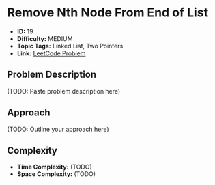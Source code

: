 # Remove Nth Node From End of List

- **ID:** 19
- **Difficulty:** MEDIUM
- **Topic Tags:** Linked List, Two Pointers
- **Link:** [LeetCode Problem](https://leetcode.com/problems/remove-nth-node-from-end-of-list/description/)

## Problem Description

(TODO: Paste problem description here)

## Approach

(TODO: Outline your approach here)

## Complexity

- **Time Complexity:** (TODO)
- **Space Complexity:** (TODO)
